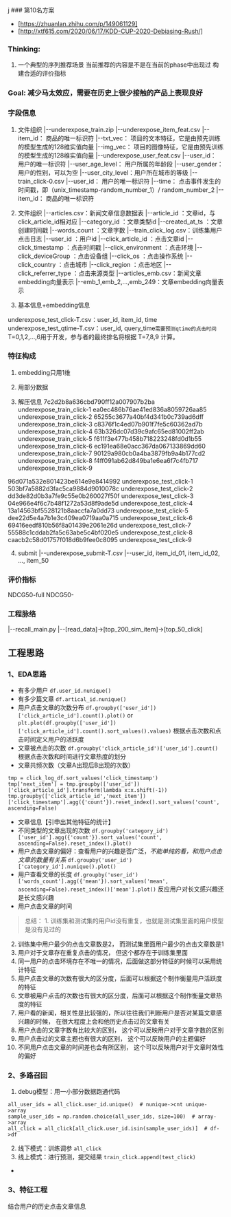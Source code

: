 j ### 第10名方案 
* [https://zhuanlan.zhihu.com/p/149061129]
* [http://xtf615.com/2020/06/17/KDD-CUP-2020-Debiasing-Rush/]

### Thinking: 
1. 一个典型的序列推荐场景
当前推荐的内容是不是在当前的phase中出现过
构建合适的评价指标

### Goal: 减少马太效应，需要在历史上很少接触的产品上表现良好

### 字段信息
1. 文件组织
 |--underexpose_train.zip
   |--underexpose_item_feat.csv 
     |--item_id：        商品的唯一标识符
     |--txt_vec：        项目的文本特征，它是由预先训练的模型生成的128维实值向量
     |--img_vec：        项目的图像特征，它是由预先训练的模型生成的128维实值向量
   |--underexpose_user_feat.csv
     |--user_id：        用户的唯一标识符
     |--user_age_level： 用户所属的年龄段
     |--user_gender：    用户的性别，可以为空
     |--user_city_level：用户所在城市的等级
   |--train_click-0.csv
     |--user_id：        用户的唯一标识符
     |--time：           点击事件发生的时间戳，即（unix_timestamp-random_number_1）/ random_number_2
     |--item_id：        商品的唯一标识符

2. 文件组织
|--articles.csv：新闻文章信息数据表
  |--article_id           ：文章id，与click_article_id相对应
  |--category_id          ：文章类型id
  |--created_at_ts        ：文章创建时间戳
  |--words_count          ：文章字数
|--train_click_log.csv：训练集用户点击日志
  |--user_id              ：用户id
  |--click_article_id     ：点击文章id
  |--click_timestamp      ：点击时间戳
  |--click_environment    ：点击环境
  |--click_deviceGroup    ：点击设备组
  |--click_os             ：点击操作系统
  |--click_country        ：点击城市
  |--click_region         ：点击地区
  |--click_referrer_type  ：点击来源类型
|--articles_emb.csv：新闻文章embedding向量表示
  |--emb_1,emb_2,…,emb_249：文章embedding向量表示

1. 基本信息+embedding信息

underexpose_test_click-T.csv：user_id, item_id, time
underexpose_test_qtime-T.csv：user_id, query_time`需要预测qtime的点击时间`
T=0,1,2,…,6用于开发，参与者的最终排名将根据 T=7,8,9 计算。

### 特征构成
1. embedding只用1维
2. 用部分数据

3. 解压信息
7c2d2b8a636cbd790ff12a007907b2ba underexpose_train_click-1
ea0ec486b76ae41ed836a8059726aa85 underexpose_train_click-2
65255c3677a40bf4d341b0c739ad6dff underexpose_train_click-3
c8376f1c4ed07b901f7fe5c60362ad7b underexpose_train_click-4
63b326dc07d39c9afc65ed81002ff2ab underexpose_train_click-5
f611f3e477b458b718223248fd0d1b55 underexpose_train_click-6
ec191ea68e0acc367da067133869dd60 underexpose_train_click-7
90129a980cb0a4ba3879fb9a4b177cd2 underexpose_train_click-8
f4ff091ab62d849ba1e6ea6f7c4fb717 underexpose_train_click-9

96d071a532e801423be614e9e8414992 underexpose_test_click-1
503bf7a5882d3fac5ca9884d9010078c underexpose_test_click-2
dd3de82d0b3a7fe9c55e0b260027f50f underexpose_test_click-3
04e966e4f6c7b48f1272a53d8f9ade5d underexpose_test_click-4
13a14563bf5528121b8aaccfa7a0dd73 underexpose_test_click-5
dee22d5e4a7b1e3c409ea0719aa0a715 underexpose_test_click-6
69416eedf810b56f8a01439e2061e26d underexpose_test_click-7
55588c1cddab2fa5c63abe5c4bf020e5 underexpose_test_click-8
caacb2c58d01757f018d6b9fee0c8095 underexpose_test_click-9

4. submit
|--underexpose_submit-T.csv
    |--user_id, item_id_01, item_id_02, ..., item_50


### 评价指标
NDCG50-full
NDCG50-


### 工程脉络

|--recall_main.py
    |--[read_data]->[top_200_sim_item]->[top_50_click]


## 工程思路
### 1、EDA思路
* 有多少用户 `df.user_id.nunique()`
* 有多少篇文章 `df.artical_id.nunique()`
* 用户点击文章的次数分布 `df.groupby(['user_id'])['click_article_id'].count().plot()` or `plt.plot(df.groupby(['user_id'])['click_article_id'].count().sort_values().values)` 根据点击次数和点击时间定义用户的活跃度
* 文章被点击的次数 `df.groupby('click_article_id')['user_id'].count()`  根据点击次数和时间进行文章热度的划分
* 文章共频次数（文章A出现后B出现的次数）
```
tmp = click_log_df.sort_values('click_timestamp')
tmp['next_item'] = tmp.groupby(['user_id'])['click_article_id'].transform(lambda x:x.shift(-1))
tmp.groupby(['click_article_id','next_item'])['click_timestamp'].agg({'count'}).reset_index().sort_values('count', ascending=False)
```
* 文章信息【引申出其他特征的统计】
* 不同类型的文章出现的次数 `df.groupby('category_id')['user_id'].agg({'count'}).sort_values('count', ascending=False).reset_index().plot()`
* 用户点击文章的偏好：查看用户的兴趣是否广泛，*不能单纯的看，和用户点击文章的数量有关系* `df.groupby('user_id')['category_id'].nunique().plot()`
* 用户查看文章的长度 `df.groupby('user_id')['words_count'].agg({'mean'}).sort_values('mean', ascending=False).reset_index()['mean'].plot()` 反应用户对长文感兴趣还是长文感兴趣
* 用户点击文章的时间

>总结： 1. 训练集和测试集的用户id没有重复，也就是测试集里面的用户模型是没有见过的
2. 训练集中用户最少的点击文章数是2， 而测试集里面用户最少的点击文章数是1
3. 用户对于文章存在重复点击的情况， 但这个都存在于训练集里面
4. 同一用户的点击环境存在不唯一的情况，后面做这部分特征的时候可以采用统计特征
5. 用户点击文章的次数有很大的区分度，后面可以根据这个制作衡量用户活跃度的特征
6. 文章被用户点击的次数也有很大的区分度，后面可以根据这个制作衡量文章热度的特征
7. 用户看的新闻，相关性是比较强的，所以往往我们判断用户是否对某篇文章感兴趣的时候， 在很大程度上会和他历史点击过的文章有关
8. 用户点击的文章字数有比较大的区别， 这个可以反映用户对于文章字数的区别
9. 用户点击过的文章主题也有很大的区别， 这个可以反映用户的主题偏好 
10. 不同用户点击文章的时间差也会有所区别， 这个可以反映用户对于文章时效性的偏好

### 2、多路召回
1. debug模型：用一小部分数据跑通代码
```
all_user_ids = all_click.user_id.unique()  # nunique->cnt unique->array
sample_user_ids = np.random.choice(all_user_ids, size=100)  # array->array
all_click = all_click[all_click.user_id.isin(sample_user_ids)]  # df->df
```
2. 线下模式：训练调参 `all_click`
3. 线上模式：进行预测，提交结果 `train_click.append(test_click)`

* 

### 3、特征工程
结合用户的历史点击文章信息






